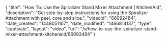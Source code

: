 {
    "title": "How To: Use the Spiralizer Stand Mixer Attachment | KitchenAid",
    "description": "Get step-by-step instructions for using the Spiralizer Attachment with peel, core and slice.",
    "videoid": "66092484",
    "date_created": "1448051107",
    "date_modified": "1466814137",
    "type": "captivate",
    "layout": "video",
    "url": "\/v\/how-to-use-the-spiralizer-stand-mixer-attachment-kitchenaid\/66092484"
}